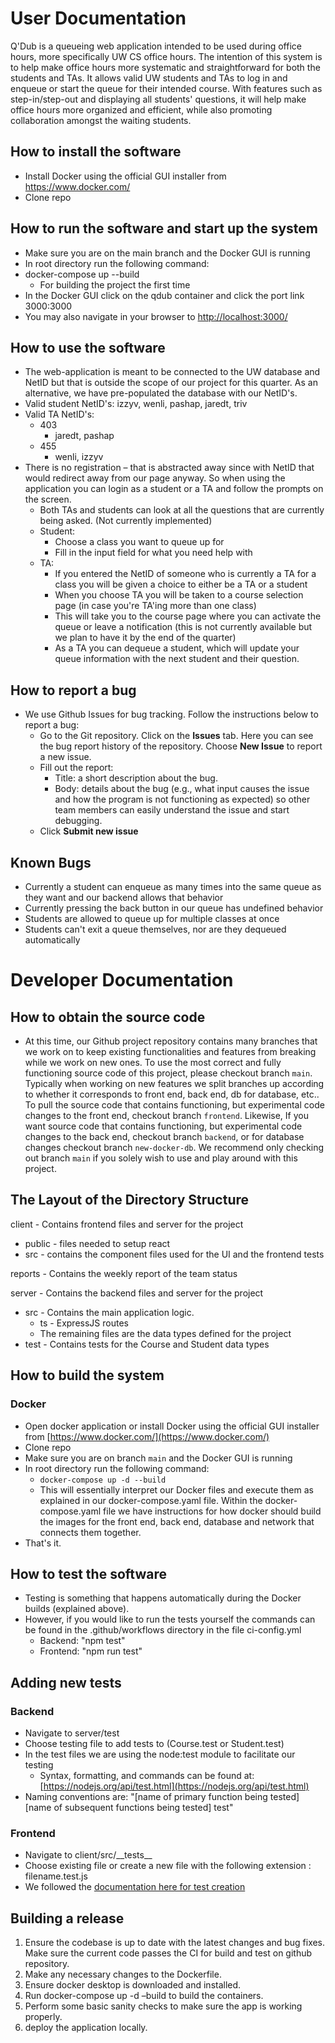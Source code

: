 # User Documentation

Q'Dub is a queueing web application intended to be used during office hours, more specifically UW CS office hours. The intention of this system is to help make office hours more systematic and straightforward for both the students and TAs. It allows valid UW students and TAs to log in and enqueue or start the queue for their intended course. With features such as step-in/step-out and displaying all students' questions, it will help make office hours more organized and efficient, while also promoting collaboration amongst the waiting students.

## How to install the software

- Install Docker using the official GUI installer from https://www.docker.com/
- Clone repo

## How to run the software and start up the system

- Make sure you are on the main branch and the Docker GUI is running
- In root directory run the following command:
- docker-compose up --build
  - For building the project the first time
- In the Docker GUI click on the qdub container and click the port link 3000:3000
- You may also navigate in your browser to [http://localhost:3000/](http://localhost:3000/)

## How to use the software

- The web-application is meant to be connected to the UW database and NetID but that is outside the scope of our project for this quarter. As an alternative, we have pre-populated the database with our NetID's.
- Valid student NetID's: izzyv, wenli, pashap, jaredt, triv
- Valid TA NetID's:
  - 403
    - jaredt, pashap
  - 455
    - wenli, izzyv
- There is no registration – that is abstracted away since with NetID that would redirect away from our page anyway. So when using the application you can login as a student or a TA and follow the prompts on the screen.
  - Both TAs and students can look at all the questions that are currently being asked. (Not currently implemented)
  - Student:
    - Choose a class you want to queue up for
    - Fill in the input field for what you need help with
  - TA:
    - If you entered the NetID of someone who is currently a TA for a class you will be given a choice to either be a TA or a student
    - When you choose TA you will be taken to a course selection page (in case you're TA'ing more than one class)
    - This will take you to the course page where you can activate the queue or leave a notification (this is not currently available but we plan to have it by the end of the quarter)
    - As a TA you can dequeue a student, which will update your queue information with the next student and their question.

## How to report a bug

- We use Github Issues for bug tracking. Follow the instructions below to report a bug:
  - Go to the Git repository. Click on the **Issues** tab. Here you can see the bug report history of the repository. Choose **New Issue** to report a new issue.
  - Fill out the report:
    - Title: a short description about the bug.
    - Body: details about the bug (e.g., what input causes the issue and how the program is not functioning as expected) so other team members can easily understand the issue and start debugging.
  - Click **Submit new issue**

## Known Bugs

- Currently a student can enqueue as many times into the same queue as they want and our backend allows that behavior
- Currently pressing the back button in our queue has undefined behavior
- Students are allowed to queue up for multiple classes at once
- Students can't exit a queue themselves, nor are they dequeued automatically

# Developer Documentation

## How to obtain the source code

- At this time, our Github project repository contains many branches that we work on to keep existing functionalities and features from breaking while we work on new ones. To use the most correct and fully functioning source code of this project, please checkout branch `main`. Typically when working on new features we split branches up according to whether it corresponds to front end, back end, db for database, etc.. To pull the source code that contains functioning, but experimental code changes to the front end, checkout branch `frontend`. Likewise, If you want source code that contains functioning, but experimental code changes to the back end, checkout branch `backend`, or for database changes checkout branch `new-docker-db`. We recommend only checking out branch `main` if you solely wish to use and play around with this project.

## The Layout of the Directory Structure

client - Contains frontend files and server for the project

- public - files needed to setup react
- src - contains the component files used for the UI and the frontend tests

reports - Contains the weekly report of the team status

server - Contains the backend files and server for the project

- src - Contains the main application logic.
  - ts - ExpressJS routes
  - The remaining files are the data types defined for the project
- test - Contains tests for the Course and Student data types

## How to build the system

### Docker

- Open docker application or install Docker using the official GUI installer from [https://www.docker.com/](https://www.docker.com/)
- Clone repo
- Make sure you are on branch `main` and the Docker GUI is running
- In root directory run the following command:
  - `docker-compose up -d --build`
  - This will essentially interpret our Docker files and execute them as explained in our docker-compose.yaml file. Within the docker-compose.yaml file we have instructions for how docker should build the images for the front end, back end, database and network that connects them together.
- That's it.

## How to test the software

- Testing is something that happens automatically during the Docker builds (explained above).
- However, if you would like to run the tests yourself the commands can be found in the .github/workflows directory in the file ci-config.yml
  - Backend: "npm test"
  - Frontend: "npm run test"

## Adding new tests

### Backend

- Navigate to server/test
- Choose testing file to add tests to (Course.test or Student.test)
- In the test files we are using the node:test module to facilitate our testing
  - Syntax, formatting, and commands can be found at: [https://nodejs.org/api/test.html](https://nodejs.org/api/test.html)
- Naming conventions are: "[name of primary function being tested] [name of subsequent functions being tested] test"

### Frontend

- Navigate to client/src/\_\_tests\_\_
- Choose existing file or create a new file with the following extension : filename.test.js
- We followed the [documentation here for test creation](https://jestjs.io/docs/getting-started)

## Building a release

1. Ensure the codebase is up to date with the latest changes and bug fixes. Make sure the current code passes the CI for build and test on github repository.
2. Make any necessary changes to the Dockerfile.
3. Ensure docker desktop is downloaded and installed.
4. Run docker-compose up -d –build to build the containers.
5. Perform some basic sanity checks to make sure the app is working properly.
6. deploy the application locally.
